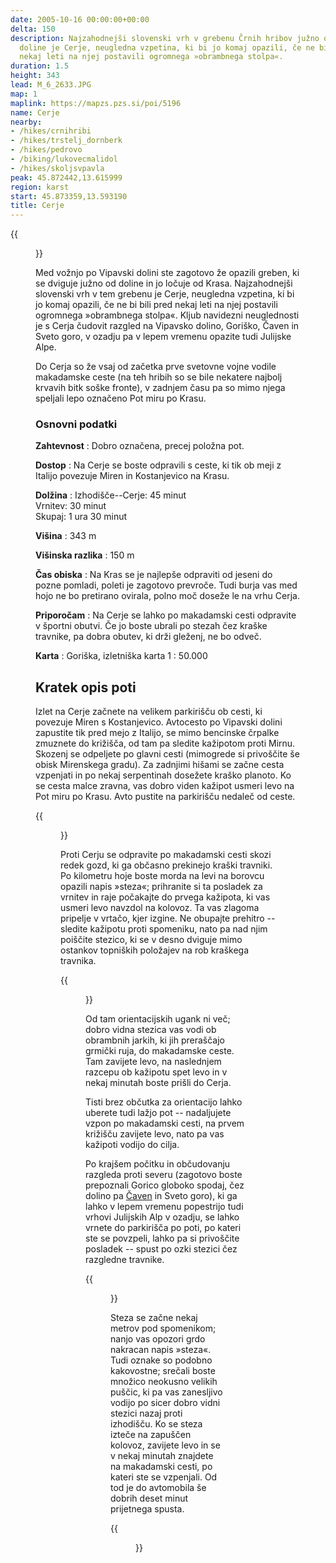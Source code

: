 ```yaml
---
date: 2005-10-16 00:00:00+00:00
delta: 150
description: Najzahodnejši slovenski vrh v grebenu Črnih hribov južno od Vipavske
  doline je Cerje, neugledna vzpetina, ki bi jo komaj opazili, če ne bi bili pred
  nekaj leti na njej postavili ogromnega »obrambnega stolpa«.
duration: 1.5
height: 343
lead: M_6_2633.JPG
map: 1
maplink: https://mapzs.pzs.si/poi/5196
name: Cerje
nearby:
- /hikes/crnihribi
- /hikes/trstelj_dornberk
- /hikes/pedrovo
- /biking/lukovecmalidol
- /hikes/skoljsvpavla
peak: 45.872442,13.615999
region: karst
start: 45.873359,13.593190
title: Cerje
---
```

{{<figure src="M_6_2632.JPG">}}

Med vožnjo po Vipavski dolini ste zagotovo že opazili greben, ki se dviguje južno od doline in jo ločuje od Krasa. Najzahodnejši slovenski vrh v tem grebenu je Cerje, neugledna vzpetina, ki bi jo komaj opazili, če ne bi bili pred nekaj leti na njej postavili ogromnega »obrambnega stolpa«. Kljub navidezni neuglednosti je s Cerja čudovit razgled na Vipavsko dolino, Goriško, Čaven in Sveto goro, v ozadju pa v lepem vremenu opazite tudi Julijske Alpe.

Do Cerja so že vsaj od začetka prve svetovne vojne vodile makadamske ceste (na teh hribih so se bile nekatere najbolj krvavih bitk soške fronte), v zadnjem času pa so mimo njega speljali lepo označeno Pot miru po Krasu.

### Osnovni podatki

**Zahtevnost**
:   Dobro označena, precej položna pot.

**Dostop**
:   Na Cerje se boste odpravili s ceste, ki tik ob meji z Italijo povezuje Miren in Kostanjevico na Krasu.

**Dolžina**
:   Izhodišče--Cerje: 45 minut\
    Vrnitev: 30 minut\
    Skupaj: 1 ura 30 minut

**Višina**
:   343 m

**Višinska razlika**
:   150 m

**Čas obiska**
:   Na Kras se je najlepše odpraviti od jeseni do pozne pomladi, poleti je zagotovo prevroče. Tudi burja vas med hojo ne bo pretirano ovirala, polno moč doseže le na vrhu Cerja.

**Priporočam**
:   Na Cerje se lahko po makadamski cesti odpravite v športni obutvi. Če jo boste ubrali po stezah čez kraške travnike, pa dobra obutev, ki drži gleženj, ne bo odveč.

**Karta**
:   Goriška, izletniška karta 1 : 50.000

Kratek opis poti
----------------

Izlet na Cerje začnete na velikem parkirišču ob cesti, ki povezuje Miren s Kostanjevico. Avtocesto po Vipavski dolini zapustite tik pred mejo z Italijo, se mimo bencinske črpalke zmuznete do križišča, od tam pa sledite kažipotom proti Mirnu. Skozenj se odpeljete po glavni cesti (mimogrede si privoščite še obisk Mirenskega gradu). Za zadnjimi hišami se začne cesta vzpenjati in po nekaj serpentinah dosežete kraško planoto. Ko se cesta malce zravna, vas dobro viden kažipot usmeri levo na Pot miru po Krasu. Avto pustite na parkirišču nedaleč od ceste.

{{<figure src="M_6_2618.JPG">}} 

Proti Cerju se odpravite po makadamski cesti skozi redek gozd, ki ga občasno prekinejo kraški travniki. Po kilometru hoje boste morda na levi na borovcu opazili napis »steza«; prihranite si ta posladek za vrnitev in raje počakajte do prvega kažipota, ki vas usmeri levo navzdol na kolovoz. Ta vas zlagoma pripelje v vrtačo, kjer izgine. Ne obupajte prehitro -- sledite kažipotu proti spomeniku, nato pa nad njim poiščite stezico, ki se v desno dviguje mimo ostankov topniških položajev na rob kraškega travnika.

{{<figure src="M_6_2625.JPG">}}

Od tam orientacijskih ugank ni več; dobro vidna stezica vas vodi ob obrambnih jarkih, ki jih preraščajo grmički ruja, do makadamske ceste. Tam zavijete levo, na naslednjem razcepu ob kažipotu spet levo in v nekaj minutah boste prišli do Cerja.

Tisti brez občutka za orientacijo lahko uberete tudi lažjo pot -- nadaljujete vzpon po makadamski cesti, na prvem križišču zavijete levo, nato pa vas kažipoti vodijo do cilja.

Po krajšem počitku in občudovanju razgleda proti severu (zagotovo boste prepoznali Gorico globoko spodaj, čez dolino pa [Čaven](../caven) in Sveto goro), ki ga lahko v lepem vremenu popestrijo tudi vrhovi Julijskih Alp v ozadju, se lahko vrnete do parkirišča po poti, po kateri ste se povzpeli, lahko pa si privoščite posladek -- spust po ozki stezici čez razgledne travnike.

{{<figure src="Razgled.jpg" caption="Pogled na Gorico in Vipavsko dolino, desno v ozadju Čaven" caption-position="bottom">}}

Steza se začne nekaj metrov pod spomenikom; nanjo vas opozori grdo nakracan napis »steza«. Tudi oznake so podobno kakovostne; srečali boste množico neokusno velikih puščic, ki pa vas zanesljivo vodijo po sicer dobro vidni stezici nazaj proti izhodišču. Ko se steza izteče na zapuščen kolovoz, zavijete levo in se v nekaj minutah znajdete na makadamski cesti, po kateri ste se vzpenjali. Od tod je do avtomobila še dobrih deset minut prijetnega spusta.

{{<figure src="M_6_2633.JPG">}}
